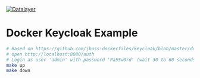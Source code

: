 [![Datalayer](https://raw.githubusercontent.com/datalayer/datalayer/main/res/logo/datalayer-25.svg?sanitize=true)](https://datalayer.io)

# Docker Keycloak Example

```bash
# Based on https://github.com/jboss-dockerfiles/keycloak/blob/master/docker-compose-examples/keycloak-postgres.yml.
# open http://localhost:8080/auth
# Login as user 'admin' with password 'Pa55w0rd' (wait 30 to 60 seconds for Keycloak to be up - check with 'make logs
make up
make down
```

